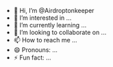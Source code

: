 - 👋 Hi, I’m @Airdroptonkeeper
- 👀 I’m interested in ...
- 🌱 I’m currently learning ...
- 💞️ I’m looking to collaborate on ...
- 📫 How to reach me ...
- 😄 Pronouns: ...
- ⚡ Fun fact: ...

<!---
Airdroptonkeeper/Airdroptonkeeper a ✨ special ✨ repository because its `README.md` (this file) appears on your GitHub profile.
You can click the Preview link to take a look at your changes.
--->
